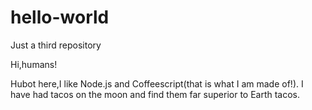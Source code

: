 # hello-world
Just a third repository

Hi,humans!

Hubot here,I like Node.js and Coffeescript(that is what I am made of!).
I have had tacos on the moon and find them far superior to Earth tacos.
